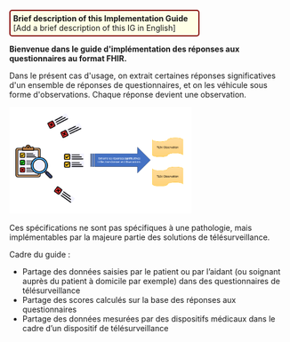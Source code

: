 <p style="padding: 5px; border-radius: 5px; border: 2px solid maroon; background: #ffffe6; width: 65%">
<b>Brief description of this Implementation Guide</b><br>
[Add a brief description of this IG in English]
</p>


<B>Bienvenue dans le guide d'implémentation des réponses aux questionnaires au format FHIR.</B>
  
Dans le présent cas d'usage, on extrait certaines réponses significatives d'un ensemble de réponses de questionnaires, et on les véhicule sous forme d'observations.
Chaque réponse devient une observation.
  
<div class="figure" style="width:65%;">
    <img src="UserCase1.png" alt="UserCase" title="UserCase">
</div>
  
Ces spécifications ne sont pas spécifiques à une pathologie, mais implémentables par la majeure partie des solutions de télésurveillance.
  
Cadre du guide :
-	Partage des données saisies par le patient ou par l’aidant (ou soignant auprès du patient à domicile par exemple) dans des questionnaires de télésurveillance
-	Partage des scores calculés sur la base des réponses aux questionnaires 
-	Partage des données mesurées par des dispositifs médicaux dans le cadre d’un dispositif de télésurveillance
  
  
  